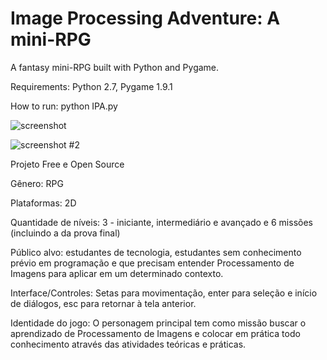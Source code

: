 Image Processing Adventure: A mini-RPG
====================

A fantasy mini-RPG built with Python and Pygame.

Requirements: Python 2.7, Pygame 1.9.1

How to run: python IPA.py



![screenshot](https://lh4.googleusercontent.com/FO12Ys0fFefai3pmw0Yuh28R1AI4nsqdm8cu16QqbOOCi6CbZdpjxxkbOGndUMZTBWJkf-61wju21AnqAx_v=w1440-h786)

![screenshot #2](https://lh5.googleusercontent.com/ir-rWpgtwJBwbrPfZ4mHgdNZbt3xmefwvVyzwKmQVXtBLF5Uvk8UxbIY0wq9G9JMu_83Wi7ZmIR5WErndcMG=w1440-h786)

Projeto Free e Open Source 

Gênero: RPG

Plataformas: 2D

Quantidade de níveis: 3 - iniciante, intermediário e avançado e 6 missões (incluindo a da prova final)

Público alvo: estudantes de tecnologia, estudantes sem conhecimento prévio em programação e que precisam entender Processamento de Imagens para aplicar em um determinado contexto.

Interface/Controles: Setas para movimentação, enter para seleção e início de diálogos,  esc para retornar à tela anterior.

Identidade do jogo: O personagem principal tem como missão buscar o aprendizado de Processamento de Imagens e colocar em prática todo conhecimento através das atividades teóricas e práticas.

